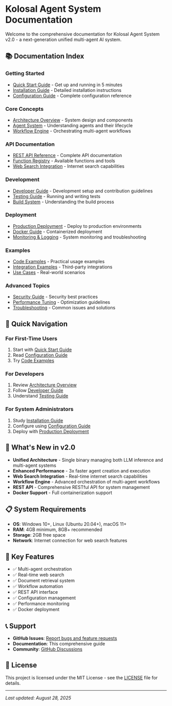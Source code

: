 # Kolosal Agent System Documentation

Welcome to the comprehensive documentation for Kolosal Agent System v2.0 - a next-generation unified multi-agent AI system.

## 📚 Documentation Index

### Getting Started
- [Quick Start Guide](QUICK_START.md) - Get up and running in 5 minutes
- [Installation Guide](INSTALLATION.md) - Detailed installation instructions
- [Configuration Guide](CONFIGURATION.md) - Complete configuration reference

### Core Concepts
- [Architecture Overview](ARCHITECTURE.md) - System design and components
- [Agent System](AGENT_SYSTEM.md) - Understanding agents and their lifecycle
- [Workflow Engine](WORKFLOW_ENGINE.md) - Orchestrating multi-agent workflows

### API Documentation
- [REST API Reference](API_REFERENCE.md) - Complete API documentation
- [Function Registry](FUNCTION_REGISTRY.md) - Available functions and tools
- [Web Search Integration](WEB_SEARCH_INTEGRATION.md) - Internet search capabilities

### Development
- [Developer Guide](DEVELOPER_GUIDE.md) - Development setup and contribution guidelines
- [Testing Guide](TESTING.md) - Running and writing tests
- [Build System](BUILD_SYSTEM.md) - Understanding the build process

### Deployment
- [Production Deployment](DEPLOYMENT.md) - Deploy to production environments
- [Docker Guide](DOCKER.md) - Containerized deployment
- [Monitoring & Logging](MONITORING.md) - System monitoring and troubleshooting

### Examples
- [Code Examples](EXAMPLES.md) - Practical usage examples
- [Integration Examples](INTEGRATIONS.md) - Third-party integrations
- [Use Cases](USE_CASES.md) - Real-world scenarios

### Advanced Topics
- [Security Guide](SECURITY.md) - Security best practices
- [Performance Tuning](PERFORMANCE.md) - Optimization guidelines
- [Troubleshooting](TROUBLESHOOTING.md) - Common issues and solutions

## 📖 Quick Navigation

### For First-Time Users
1. Start with [Quick Start Guide](QUICK_START.md)
2. Read [Configuration Guide](CONFIGURATION.md) 
3. Try [Code Examples](EXAMPLES.md)

### For Developers
1. Review [Architecture Overview](ARCHITECTURE.md)
2. Follow [Developer Guide](DEVELOPER_GUIDE.md)
3. Understand [Testing Guide](TESTING.md)

### For System Administrators
1. Study [Installation Guide](INSTALLATION.md)
2. Configure using [Configuration Guide](CONFIGURATION.md)
3. Deploy with [Production Deployment](DEPLOYMENT.md)

## 🚀 What's New in v2.0

- **Unified Architecture** - Single binary managing both LLM inference and multi-agent systems
- **Enhanced Performance** - 3x faster agent creation and execution
- **Web Search Integration** - Real-time internet search capabilities
- **Workflow Engine** - Advanced orchestration of multi-agent workflows
- **REST API** - Comprehensive RESTful API for system management
- **Docker Support** - Full containerization support

## 📋 System Requirements

- **OS**: Windows 10+, Linux (Ubuntu 20.04+), macOS 11+
- **RAM**: 4GB minimum, 8GB+ recommended
- **Storage**: 2GB free space
- **Network**: Internet connection for web search features

## 🎯 Key Features

- ✅ Multi-agent orchestration
- ✅ Real-time web search
- ✅ Document retrieval system
- ✅ Workflow automation
- ✅ REST API interface
- ✅ Configuration management
- ✅ Performance monitoring
- ✅ Docker deployment

## 📞 Support

- **GitHub Issues**: [Report bugs and feature requests](https://github.com/kolosalai/kolosal-agent/issues)
- **Documentation**: This comprehensive guide
- **Community**: [GitHub Discussions](https://github.com/kolosalai/kolosal-agent/discussions)

## 📄 License

This project is licensed under the MIT License - see the [LICENSE](../LICENSE) file for details.

---

*Last updated: August 28, 2025*
